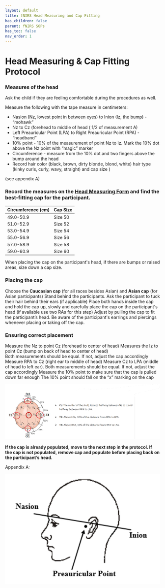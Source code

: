 ```yaml
---
layout: default
title: fNIRS Head Measuring and Cap Fitting
has_children: false
parent: fNIRS SOPs
has_toc: false
nav_order: 1
---
```


# Head Measuring & Cap Fitting Protocol 

### Measures of the head 
Ask the child if they are feeling comfortable during the procedures as well.

Measure the following with the tape measure in centimeters:

- Nasion (Nz, lowest point in between eyes) to Inion (Iz, the bump) - “mohawk”
- Nz to Cz (forehead to middle of head ( 1/2 of measurement A) 
- Left Preauricular Point (LPA) to Right Preauricular Point (RPA)  - “headband”
- 10% point - 10% of the measurement of point Nz to Iz. Mark the 10% dot above the Nz point with “magic” marker  
- Circumference - measure from the 10% dot and two fingers above the bump around the head 
- Record hair color (black, brown, dirty blonde, blond, white) hair type (kinky curls, curly, wavy, straight) and cap size )

(see appendix A)

### Record the measures on the [Head Measuring Form](https://docs.google.com/?pli=1) and find the best-fitting cap for the participant. 

| Circumference (cm) | Cap Size |
| ----------- | ----------- |
| 49.0-50.9 | Size 50 | 
| 51.0-52.9 | Size 52 |
| 53.0-54.9 | Size 54 |
| 55.0-56.9 | Size 56 |
| 57.0-58.9 | Size 58 |
| 59.0-60.9 | Size 60 |

When placing the cap on the participant's head, if there are bumps or raised areas, size down a cap size.

### Placing the cap 
Choose the **Caucasian cap** (for all races besides Asian) and **Asian cap** (for Asian participants)
Stand behind the participants. 
Ask the participant to tuck their hair behind their ears (if applicable)
Place both hands inside the cap and hold the cap up, slowly and carefully place the cap on the participant's head (if available use two RAs for this step)
Adjust by pulling the cap to fit the participant’s head. 
Be aware of the participant's earrings and piercings whenever placing or taking off the cap. 


### Ensuring correct placement 

Measure the Nz to point Cz (forehead to center of head) 
Measures the Iz to point Cz (bump on back of head to center of head)  
Both measurements should be equal.  If not, adjust the cap accordingly
Measure RPA to Cz (right ear to middle of head) 
Measure Cz to LPA (middle of head to left ear).
Both measurements should be equal.  If not, adjust the cap accordingly
Measure the 10% point to make sure that the cap is pulled down far enough 
The 10% point should fall on the “x” marking on the cap 

![alt text](optode_locations.png)

**If the cap is already populated, move to the next step in the protocol.  If the cap is not populated, remove cap and populate before placing back on the participant’s head.**

Appendix A: 

![alt text](nz_iz.png)










	

